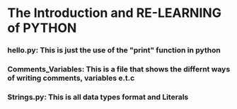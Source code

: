 # The Introduction and RE-LEARNING of PYTHON

### hello.py: This is just the use of the "print" function in python
### Comments_Variables: This is a file that shows the differnt ways of writing comments, variables e.t.c
### Strings.py: This is all data types format and Literals
